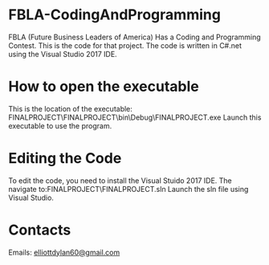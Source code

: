 # FBLA-CodingAndProgramming

FBLA (Future Business Leaders of America) Has a Coding and Programming Contest.
This is the code for that project. The code is written in C#.net using the Visual 
Studio 2017 IDE.

# How to open the executable

This is the location of the executable:
FINALPROJECT\FINALPROJECT\bin\Debug\FINALPROJECT.exe
Launch this executable to use the program.

# Editing the Code

To edit the code, you need to install the Visual Stuido 2017 IDE. The navigate
to:FINALPROJECT\FINALPROJECT.sln
Launch the sln file using Visual Studio.

# Contacts
Emails: elliottdylan60@gmail.com
